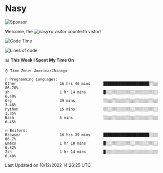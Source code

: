 # Nasy

<!--
<p align="center">
<img height="200" src="https://github-readme-stats.vercel.app/api?username=nasyxx&count_private=true&show_icons=true&theme=dracula&include_all_commits=true"/>
<img height="200" src="https://github-readme-stats.vercel.app/api/top-langs/?username=nasyxx&theme=dracula&hide=html,jupyter+notebook&count_private=true&show_icons=true"/>
</p>

  
----------------
-->

![Sponsor](https://img.shields.io/static/v1.svg?label=Sponsor&message=%E2%9D%A4&logo=GitHub&style=flat&color=pink)
 
Welcome, the ![nasyxx visitor counter](https://count.getloli.com/get/@nasyxx?theme=rule34)th vistor!
 
<!--START_SECTION:waka-->
![Code Time](http://img.shields.io/badge/Code%20Time-2%2C912%20hrs%2036%20mins-blue)

![Lines of code](https://img.shields.io/badge/From%20Hello%20World%20I%27ve%20Written-5%20Million%20lines%20of%20code-blue)

📊 **This Week I Spent My Time On** 

```text
⌚︎ Time Zone: America/Chicago

💬 Programming Languages: 
Other                    16 hrs 40 mins      █████████████████████░░░░   86.78% 
sh                       1 hr 14 mins        █░░░░░░░░░░░░░░░░░░░░░░░░   6.48% 
Org                      39 mins             ░░░░░░░░░░░░░░░░░░░░░░░░░   3.46% 
Python                   15 mins             ░░░░░░░░░░░░░░░░░░░░░░░░░   1.35% 
Bash                     5 mins              ░░░░░░░░░░░░░░░░░░░░░░░░░   0.45%

🔥 Editors: 
Browser                  16 hrs 39 mins      █████████████████████░░░░   86.7% 
Emacs                    1 hr 18 mins        █░░░░░░░░░░░░░░░░░░░░░░░░   6.82% 
Zsh                      1 hr 14 mins        █░░░░░░░░░░░░░░░░░░░░░░░░   6.48%

```


 Last Updated on 10/12/2022 14:26:25 UTC
<!--END_SECTION:waka-->

<!-- ![visitors](https://visitor-badge.laobi.icu/badge?page_id=nasyxx.nasyxx) -->
